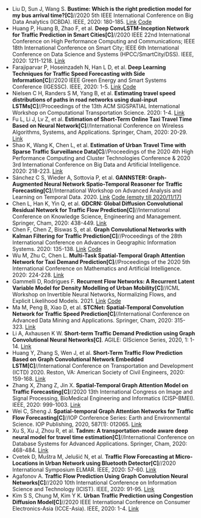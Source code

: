 * Liu D, Sun J, Wang S. <b>Bustime: Which is the right prediction model for my bus arrival time?[C]</b>//2020 5th IEEE International Conference on Big Data Analytics (ICBDA). IEEE, 2020: 180-185. [Link](https://ieeexplore.ieee.org/abstract/document/9101265/) [Code](https://github.com/swangcs/BusGPS/final)
* Huang P, Huang B, Zhao F, et al. <b>Deep ConvLSTM-Inception Network for Traffic Prediction in Smart Cities[C]</b>//2020 IEEE 22nd International Conference on High Performance Computing and Communications; IEEE 18th International Conference on Smart City; IEEE 6th International Conference on Data Science and Systems (HPCC/SmartCity/DSS). IEEE, 2020: 1211-1218. [Link](https://ieeexplore.ieee.org/abstract/document/9407933/)
* Farajiparvar P, Hoseinzadeh N, Han L D, et al. <b>Deep Learning Techniques for Traffic Speed Forecasting with Side Information[C]</b>//2020 IEEE Green Energy and Smart Systems Conference (IGESSC). IEEE, 2020: 1-5. [Link](https://ieeexplore.ieee.org/abstract/document/9285132/) [Code](https://github.com/parinazfa/Traffic-Speed-Prediction-with-WaveNet-Model)
* Nielsen C H, Randers S M, Yang B, et al. <b>Estimating travel speed distributions of paths in road networks using dual-input LSTMs[C]</b>//Proceedings of the 13th ACM SIGSPATIAL International Workshop on Computational Transportation Science. 2020: 1-4. [Link](https://dl.acm.org/doi/abs/10.1145/3423457.3429364)
* Fu L, Li J, Lv Z, et al. <b>Estimation of Short-Term Online Taxi Travel Time Based on Neural Network[C]</b>//International Conference on Wireless Algorithms, Systems, and Applications. Springer, Cham, 2020: 20-29. [Link](https://link.springer.com/chapter/10.1007/978-3-030-59019-2_3)
* Shao K, Wang K, Chen L, et al. <b>Estimation of Urban Travel Time with Sparse Traffic Surveillance Data[C]</b>//Proceedings of the 2020 4th High Performance Computing and Cluster Technologies Conference & 2020 3rd International Conference on Big Data and Artificial Intelligence. 2020: 218-223. [Link](https://dl.acm.org/doi/abs/10.1145/3409501.3409539)
* Sánchez C S, Wieder A, Sottovia P, et al. <b>GANNSTER: Graph-Augmented Neural Network Spatio-Temporal Reasoner for Traffic Forecasting[C]</b>//International Workshop on Advanced Analysis and Learning on Temporal Data. 2020. [Link](https://project.inria.fr/aaltd20/files/2020/08/AALTD_20_paper_Sanchez.pdf) [Code (empty till 2020/11/17)](https://github.com/csalort/GANNSTER)
* Chen L, Han K, Yin Q, et al. <b>GDCRN: Global Diffusion Convolutional Residual Network for Traffic Flow Prediction[C]</b>//International Conference on Knowledge Science, Engineering and Management. Springer, Cham, 2020: 438-449. [Link](https://link.springer.com/chapter/10.1007/978-3-030-55393-7_39)
* Chen F, Chen Z, Biswas S, et al. <b>Graph Convolutional Networks with Kalman Filtering for Traffic Prediction[C]</b>//Proceedings of the 28th International Conference on Advances in Geographic Information Systems. 2020: 135-138. [Link](https://dl.acm.org/doi/abs/10.1145/3397536.3422257) [Code](https://github.com/Fanglanc/DKFN)
* Wu M, Zhu C, Chen L. <b>Multi-Task Spatial-Temporal Graph Attention Network for Taxi Demand Prediction[C]</b>//Proceedings of the 2020 5th International Conference on Mathematics and Artificial Intelligence. 2020: 224-228. [Link](https://dl.acm.org/doi/abs/10.1145/3395260.3395266)
* Gammelli D, Rodrigues F. <b>Recurrent Flow Networks: A Recurrent Latent Variable Model for Density Modelling of Urban Mobility[C]</b>//ICML Workshop on Invertible Neural Networks, Normalizing Flows, and Explicit Likelihood Models. 2021. [Link](https://openreview.net/forum?id=AsdwkIqO74) [Code](https://github.com/DanieleGammelli/recurrent-flow-nets)
* Ma M, Peng B, Xiao D, et al. <b>STCNet: Spatial-Temporal Convolution Network for Traffic Speed Prediction[C]</b>//International Conference on Advanced Data Mining and Applications. Springer, Cham, 2020: 315-323. [Link](https://link.springer.com/chapter/10.1007/978-3-030-65390-3_24)
* Li A, Axhausen K W. <b>Short-term Traffic Demand Prediction using Graph Convolutional Neural Networks[C]</b>. AGILE: GIScience Series, 2020, 1: 1-14. [Link](https://agile-giss.copernicus.org/articles/1/12/2020/agile-giss-1-12-2020.html)
* Huang Y, Zhang S, Wen J, et al. <b>Short-Term Traffic Flow Prediction Based on Graph Convolutional Network Embedded LSTM[C]</b>//International Conference on Transportation and Development (ICTD) 2020. Reston, VA: American Society of Civil Engineers, 2020: 159-168. [Link](https://ascelibrary.org/doi/abs/10.1061/9780784483152.014)
* Zhang X, Zhang Z, Jin X. <b>Spatial-Temporal Graph Attention Model on Traffic Forecasting[C]</b>//2020 13th International Congress on Image and Signal Processing, BioMedical Engineering and Informatics (CISP-BMEI). IEEE, 2020: 999-1003. [Link](https://ieeexplore.ieee.org/abstract/document/9263680)
* Wei C, Sheng J. <b>Spatial-temporal Graph Attention Networks for Traffic Flow Forecasting[C]</b>//IOP Conference Series: Earth and Environmental Science. IOP Publishing, 2020, 587(1): 012065. [Link](https://iopscience.iop.org/article/10.1088/1755-1315/587/1/012065/meta)
* Xu S, Xu J, Zhou R, et al. <b>Tadnm: A transportation-mode aware deep neural model for travel time estimation[C]</b>//International Conference on Database Systems for Advanced Applications. Springer, Cham, 2020: 468-484. [Link](https://link.springer.com/chapter/10.1007/978-3-030-59410-7_32)
* Cvetek D, Muštra M, Jelušić N, et al. <b>Traffic Flow Forecasting at Micro-Locations in Urban Network using Bluetooth Detector[C]</b>//2020 International Symposium ELMAR. IEEE, 2020: 57-60. [Link](https://ieeexplore.ieee.org/abstract/document/9219023/)
* Agafonov A. <b>Traffic Flow Prediction Using Graph Convolution Neural Networks[C]</b>//2020 10th International Conference on Information Science and Technology (ICIST). IEEE, 2020: 91-95. [Link](https://ieeexplore.ieee.org/abstract/document/9201971)
* Kim S S, Chung M, Kim Y K. <b>Urban Traffic Prediction using Congestion Diffusion Model[C]</b>//2020 IEEE International Conference on Consumer Electronics-Asia (ICCE-Asia). IEEE, 2020: 1-4. [Link](https://ieeexplore.ieee.org/abstract/document/9276823/)
